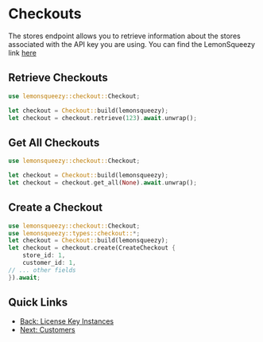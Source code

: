 # Checkouts

The stores endpoint allows you to retrieve information about the stores associated with the API key you are using. 
You can find the LemonSqueezy link [here](https://docs.lemonsqueezy.com/api/checkouts#the-checkout-object)

## Retrieve Checkouts

```rust
use lemonsqueezy::checkout::Checkout;

let checkout = Checkout::build(lemonsqueezy);
let checkout = checkout.retrieve(123).await.unwrap();
```

## Get All Checkouts

```rust
use lemonsqueezy::checkout::Checkout;

let checkout = Checkout::build(lemonsqueezy);
let checkout = checkout.get_all(None).await.unwrap();
```

## Create a Checkout
```rust
use lemonsqueezy::checkout::Checkout;
use lemonsqueezy::types::checkout::*;
let checkout = Checkout::build(lemonsqueezy);
let checkout = checkout.create(CreateCheckout {
    store_id: 1,
    customer_id: 1,
// ... other fields
}).await;
```

## Quick Links 
- [Back: License Key Instances](license_key_instances.md)
- [Next: Customers](customers.md)